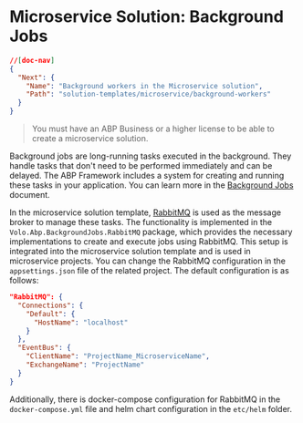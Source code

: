 # Microservice Solution: Background Jobs

````json
//[doc-nav]
{
  "Next": {
    "Name": "Background workers in the Microservice solution",
    "Path": "solution-templates/microservice/background-workers"
  }
}
````

> You must have an ABP Business or a higher license to be able to create a microservice solution.

Background jobs are long-running tasks executed in the background. They handle tasks that don't need to be performed immediately and can be delayed. The ABP Framework includes a system for creating and running these tasks in your application. You can learn more in the [Background Jobs](../../framework/infrastructure/background-jobs/index.md) document.

In the microservice solution template, [RabbitMQ](https://www.rabbitmq.com/) is used as the message broker to manage these tasks. The functionality is implemented in the `Volo.Abp.BackgroundJobs.RabbitMQ` package, which provides the necessary implementations to create and execute jobs using RabbitMQ. This setup is integrated into the microservice solution template and is used in microservice projects. You can change the RabbitMQ configuration in the `appsettings.json` file of the related project. The default configuration is as follows:

```json
"RabbitMQ": {
  "Connections": {
    "Default": {
      "HostName": "localhost"
    }
  },
  "EventBus": {
    "ClientName": "ProjectName_MicroserviceName",
    "ExchangeName": "ProjectName"
  }
}
```

Additionally, there is docker-compose configuration for RabbitMQ in the `docker-compose.yml` file and helm chart configuration in the `etc/helm` folder.